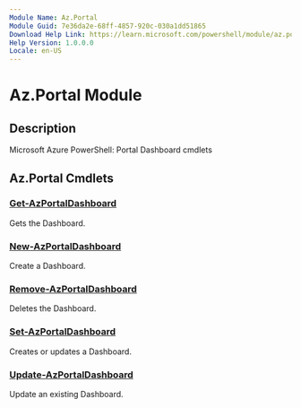 ```yaml
---
Module Name: Az.Portal
Module Guid: 7e36da2e-68ff-4857-920c-030a1dd51865
Download Help Link: https://learn.microsoft.com/powershell/module/az.portal
Help Version: 1.0.0.0
Locale: en-US
---
```


# Az.Portal Module
## Description
Microsoft Azure PowerShell: Portal Dashboard cmdlets

## Az.Portal Cmdlets
### [Get-AzPortalDashboard](Get-AzPortalDashboard.md)
Gets the Dashboard.

### [New-AzPortalDashboard](New-AzPortalDashboard.md)
Create a Dashboard.

### [Remove-AzPortalDashboard](Remove-AzPortalDashboard.md)
Deletes the Dashboard.

### [Set-AzPortalDashboard](Set-AzPortalDashboard.md)
Creates or updates a Dashboard.

### [Update-AzPortalDashboard](Update-AzPortalDashboard.md)
Update an existing Dashboard.

